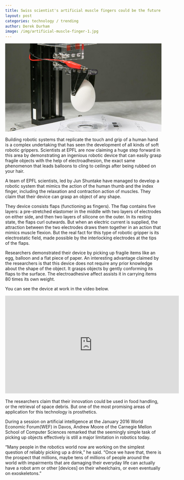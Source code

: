 ```yaml
---
title: Swiss scientist's artificial muscle fingers could be the future of prosthetics
layout: post
categories: technology / trending
author: Derek Durham 
image: /img/artificial-muscle-finger-1.jpg
---
```

 
![Existential - This artificial muscle fingers could be the future of prosthetics](/img/artificial-muscle-finger.jpg)

Building robotic systems that replicate the touch and grip of a human hand is a complex undertaking that has seen the development of all kinds of soft robotic grippers. Scientists at EPFL are now claiming a huge step forward in this area by demonstrating an ingenious robotic device that can easily grasp fragile objects with the help of electroadhesion, the exact same phenomenon that leads balloons to cling to ceilings after being rubbed on your hair. 

A team of EPFL scientists, led by Jun Shuntake have managed to develop a robotic system that mimics the action of the human thumb and the index finger, including the relaxation and contraction action of muscles. They claim that their device can grasp an object of any shape. 

They device consists flaps (functioning as fingers). The flap contains five layers: a pre-stretched elastomer in the middle with two layers of electrodes on either side, and then two layers of silicone on the outer. In its resting state, the flaps curl outwards. But when an electric current is supplied, the attraction between the two electrodes draws them together in an action that mimics muscle flexion. But the real fact for this type of robotic gripper is its electrostatic field, made possible by the interlocking electrodes at the tips of the flaps. 

Researchers demonstrated their device by picking up fragile items like an egg, balloon and a flat piece of paper. An interesting advantage claimed by the researchers is that this device does not require any prior knowledge about the shape of the object. It grasps objects by gently conforming its flaps to the surface. The electroadhesive affect assists it in carrying items 80 times its own weight. 

You can see the device at work in the video below.

<iframe width="560" height="315" src="https://www.youtube.com/embed/O7dA9df512w" frameborder="0" allowfullscreen></iframe> 

The researchers claim that their innovation could be used in food handling, or the retrieval of space debris. But one of the most promising areas of application for this technology is prosthetics. 

During a session on artificial intelligence at the January 2016 World Economic Forum(WEF) in Davos, Andrew Moore of the Carnegie Mellon School of Computer Sciences remarked that the seemingly simple task of picking up objects effectively is still a major limitation in robotics today. 

“Many people in the robotics world now are working on the simplest question of reliably picking up a drink,” he said. “Once we have that, there is the prospect that millions, maybe tens of millions of people around the world with impairments that are damaging their everyday life can actually have a robot arm or other [devices] on their wheelchairs, or even eventually on exoskeletons.” 
 